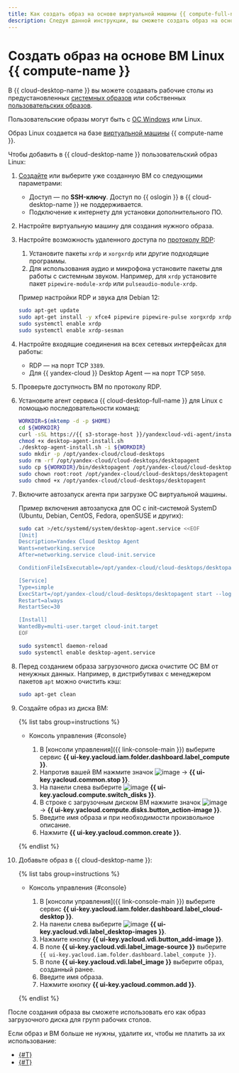 ```yaml
---
title: Как создать образ на основе виртуальной машины {{ compute-full-name }} Linux в {{ cloud-desktop-full-name }}
description: Следуя данной инструкции, вы сможете создать образ на основе виртуальной машины Linux.
---
```


# Создать образ на основе ВМ Linux {{ compute-name }}

В {{ cloud-desktop-name }} вы можете создавать рабочие столы из предустановленных [системных образов](../../concepts/images.md) или собственных [пользовательских образов](../../concepts/images.md#custom-images).

Пользовательские образы могут быть с [ОС Windows](create-from-windows.md) или Linux.

Образ Linux создается на базе [виртуальной машины](../../../compute/concepts/vm.md) {{ compute-name }}.

Чтобы добавить в {{ cloud-desktop-name }} пользовательский образ Linux:

1. [Создайте](../../../compute/operations/vm-create/create-linux-vm.md) или выберите уже созданную ВМ со следующими параметрами:
   * Доступ — по **SSH-ключу**. Доступ по {{ oslogin }} в {{ cloud-desktop-name }} не поддерживается.
   * Подключение к интернету для установки дополнительного ПО.

1. Настройте виртуальную машину для создания нужного образа.
1. Настройте возможность удаленного доступа по [протоколу RDP](https://ru.wikipedia.org/wiki/Remote_Desktop_Protocol):
   1. Установите пакеты `xrdp` и `xorgxrdp` или другие подходящие программы.
   1. Для использования аудио и микрофона установите пакеты для работы с системным звуком. Например, для `xrdp` установите пакет `pipewire-module-xrdp` или `pulseaudio-module-xrdp`.
   
    Пример настройки RDP и звука для Debian 12:

    ```bash
    sudo apt-get update
    sudo apt-get install -y xfce4 pipewire pipewire-pulse xorgxrdp xrdp pipewire-module-xrdp
    sudo systemctl enable xrdp
    sudo systemctl enable xrdp-sesman
    ```

1. Настройте входящие соединения на всех сетевых интерфейсах для работы:
   * RDP — на порт TCP `3389`.
   * Для {{ yandex-cloud }} Desktop Agent — на порт TCP `5050`.

1. Проверьте доступность ВМ по протоколу RDP.

1. Установите агент сервиса {{ cloud-desktop-full-name }} для Linux с помощью последовательности команд:
  
    ```bash
    WORKDIR=$(mktemp -d -p $HOME)
    cd ${WORKDIR}
    curl -sSL https://{{ s3-storage-host }}/yandexcloud-vdi-agent/install.sh > desktop-agent-install.sh
    chmod +x desktop-agent-install.sh
    ./desktop-agent-install.sh -i ${WORKDIR}
    sudo mkdir -p /opt/yandex-cloud/cloud-desktops
    sudo rm -rf /opt/yandex-cloud/cloud-desktops/desktopagent
    sudo cp ${WORKDIR}/bin/desktopagent /opt/yandex-cloud/cloud-desktops/
    sudo chown root:root /opt/yandex-cloud/cloud-desktops/desktopagent
    sudo chmod +x /opt/yandex-cloud/cloud-desktops/desktopagent
    ```

1. Включите автозапуск агента при загрузке ОС виртуальной машины.

    Пример включения автозапуска для ОС с init-системой SystemD (Ubuntu, Debian, CentOS, Fedora, openSUSE и других):

    ```bash
    sudo cat >/etc/systemd/system/desktop-agent.service <<EOF
    [Unit]
    Description=Yandex Cloud Desktop Agent
    Wants=networking.service
    After=networking.service cloud-init.service

    ConditionFileIsExecutable=/opt/yandex-cloud/cloud-desktops/desktopagent

    [Service]
    Type=simple
    ExecStart=/opt/yandex-cloud/cloud-desktops/desktopagent start --log-level debug
    Restart=always
    RestartSec=30

    [Install]
    WantedBy=multi-user.target cloud-init.target
    EOF

    sudo systemctl daemon-reload
    sudo systemctl enable desktop-agent.service
    ```


1. Перед созданием образа загрузочного диска очистите ОС ВМ от ненужных данных. Например, в дистрибутивах с менеджером пакетов `apt` можно очистить кэш:

    ```bash
    sudo apt-get clean
    ```

1. Создайте образ из диска ВМ:

    {% list tabs group=instructions %}

    - Консоль управления {#console}

      1. В [консоли управления]({{ link-console-main }}) выберите сервис **{{ ui-key.yacloud.iam.folder.dashboard.label_compute }}**.
      1. Напротив вашей ВМ нажмите значок ![image](../../../_assets/console-icons/ellipsis.svg) → **{{ ui-key.yacloud.common.stop }}**.
      1. На панели слева выберите ![image](../../../_assets/console-icons/hard-drive.svg) **{{ ui-key.yacloud.compute.switch_disks }}**.
      1. В строке с загрузочным диском ВМ нажмите значок ![image](../../../_assets/console-icons/ellipsis.svg) → **{{ ui-key.yacloud.compute.disks.button_action-image }}**.
      1. Введите имя образа и при необходимости произвольное описание.
      1. Нажмите **{{ ui-key.yacloud.common.create }}**.

    {% endlist %}

1. Добавьте образ в {{ cloud-desktop-name }}:

    {% list tabs group=instructions %}

    - Консоль управления {#console}

      1. В [консоли управления]({{ link-console-main }}) выберите сервис **{{ ui-key.yacloud.iam.folder.dashboard.label_cloud-desktop }}**.
      1. На панели слева выберите ![image](../../../_assets/console-icons/layers.svg) **{{ ui-key.yacloud.vdi.label_desktop-images }}**.
      1. Нажмите кнопку **{{ ui-key.yacloud.vdi.button_add-image }}**.
      1. В поле **{{ ui-key.yacloud.vdi.label_image-source }}** выберите `{{ ui-key.yacloud.iam.folder.dashboard.label_compute }}`.
      1. В поле **{{ ui-key.yacloud.vdi.label_image }}** выберите образ, созданный ранее.
      1. Введите имя образа.
      1. Нажмите кнопку **{{ ui-key.yacloud.common.add }}**.

    {% endlist %}

После создания образа вы сможете использовать его как образ загрузочного диска для групп рабочих столов.

Если образ и ВМ больше не нужны, удалите их, чтобы не платить за их использование:

* [{#T}](../../../compute/operations/vm-control/vm-delete.md)
* [{#T}](../../../compute/operations/image-control/delete.md)